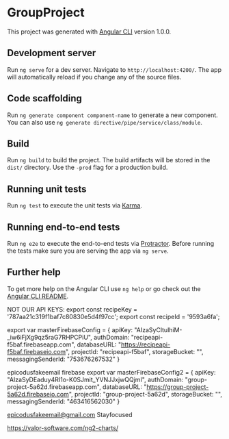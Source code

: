 # GroupProject

This project was generated with [Angular CLI](https://github.com/angular/angular-cli) version 1.0.0.

## Development server

Run `ng serve` for a dev server. Navigate to `http://localhost:4200/`. The app will automatically reload if you change any of the source files.

## Code scaffolding

Run `ng generate component component-name` to generate a new component. You can also use `ng generate directive/pipe/service/class/module`.

## Build

Run `ng build` to build the project. The build artifacts will be stored in the `dist/` directory. Use the `-prod` flag for a production build.

## Running unit tests

Run `ng test` to execute the unit tests via [Karma](https://karma-runner.github.io).

## Running end-to-end tests

Run `ng e2e` to execute the end-to-end tests via [Protractor](http://www.protractortest.org/).
Before running the tests make sure you are serving the app via `ng serve`.

## Further help

To get more help on the Angular CLI use `ng help` or go check out the [Angular CLI README](https://github.com/angular/angular-cli/blob/master/README.md).


NOT OUR API KEYS:
export const recipeKey = '787aa21c319f1baf7c80830e5d4f97cc';
export const recipeId = '9593a6fa';

export var masterFirebaseConfig = {
  apiKey: "AIzaSyCltulhiM-_iw6iFjXg9qz5raG7RHPCPiU",
  authDomain: "recipeapi-f5baf.firebaseapp.com",
  databaseURL: "https://recipeapi-f5baf.firebaseio.com",
  projectId: "recipeapi-f5baf",
  storageBucket: "",
  messagingSenderId: "753676267532"
}

epicodusfakeemail firebase
export var masterFirebaseConfig2 = {
  apiKey: "AIzaSyDEaduy4RI1o-K0SJmit_YVNJJxjwQQjmI",
  authDomain: "group-project-5a62d.firebaseapp.com",
  databaseURL: "https://group-project-5a62d.firebaseio.com",
  projectId: "group-project-5a62d",
  storageBucket: "",
  messagingSenderId: "463416562030"
}

epicodusfakeemail@gmail.com
Stayfocused

https://valor-software.com/ng2-charts/
